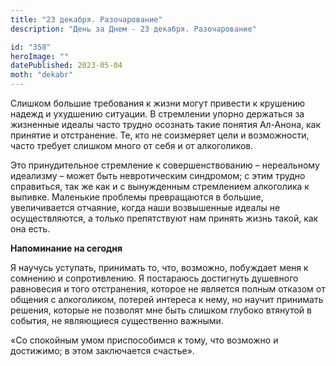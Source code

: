 ```yaml
---
title: "23 декабря. Разочарование"
description: "День за Днем - 23 декабря. Разочарование"

id: "358"
heroImage: ""
datePublished: 2023-05-04
moth: "dekabr"
---
```


Слишком большие требования к жизни могут привести к крушению надежд и
ухудшению ситуации. В стремлении упорно держаться за жизненные идеалы часто
трудно осознать такие понятия Ал-Анона, как принятие и отстранение. Те, кто не
соизмеряет цели и возможности, часто требует слишком много от себя и от
алкоголиков.

Это принудительное стремление к совершенствованию – нереальному идеализму –
может быть невротическим синдромом; с этим трудно справиться, так же как и с
вынужденным стремлением алкоголика к выпивке. Маленькие проблемы превращаются
в большие, увеличивается отчаяние, когда наши возвышенные идеалы не
осуществляются, а только препятствуют нам принять жизнь такой, как она есть.

**Напоминание на сегодня**

Я научусь уступать, принимать то, что, возможно, побуждает меня к сомнению и
сопротивлению. Я постараюсь достигнуть душевного равновесия и того
отстранения, которое не является полным отказом от общения с алкоголиком,
потерей интереса к нему, но научит принимать решения, которые не позволят мне
быть слишком глубоко втянутой в события, не являющиеся существенно важными.

«Со спокойным умом приспособимся к тому, что возможно и достижимо; в этом
заключается счастье».
